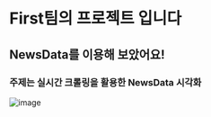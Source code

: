 # First팀의 프로젝트 입니다

## NewsData를 이용해 보았어요!

### 주제는 실시간 크롤링을 활용한 NewsData 시각화
![image](https://github.com/2023-SMHRD-KDT-AI-3/FirstRepo/assets/79125325/b3ad501d-7d8e-43e5-ae13-cd90d2ea6616)



